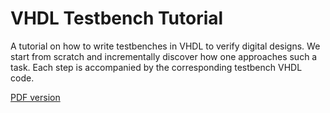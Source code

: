 # VHDL Testbench Tutorial

A tutorial on how to write testbenches in VHDL to verify digital designs. We start from scratch and incrementally discover how one approaches such a task. Each step is accompanied by the corresponding testbench VHDL code.

[PDF version](assignment/vhdl_testbench_tutorial.pdf)
